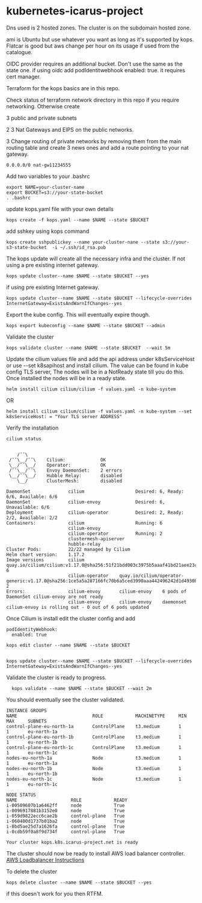 # kubernetes-icarus-project



Dns used is 2 hosted zones. 
The cluster is on the subdomain hosted zone. 

ami is Ubuntu but use whatever you want as long as it's supported by kops. Flatcar is good but aws change per hour on its usage if used from the catalogue.  

OIDC provider requires an additional bucket. Don't use the same as the state one. if using oidc add podIdentitwebhook enabled: true. it requires cert manager. 

Terraform for the kops basics are in this repo. 

Check status of terraform  network directory in this repo if you require networking. 
Otherwise create

 3 public and private subnets
 
2 3 Nat Gateways and EIPS on the public networks.

3  Change routing of private networks by removing them from the main routing table and create 3 news ones and add a route pointing to your nat gateway.
```
0.0.0.0/0 nat-gw11234555
```


Add two variables to your .bashrc  

```
export NAME=your-cluster-name
export BUCKET=s3://your-state-bucket
. .bashrc
```


update  kops.yaml file with your own details 

```
kops create -f kops.yaml --name $NAME --state $BUCKET
```

add sshkey using kops command 

```
kops create sshpublickey --name your-cluster-nane --state s3://your-s3-state-bucket  -i ~/.ssh/id_rsa.pub 
```

The kops update will create all the necessary infra and the cluster.  If not using a pre existing internet gateway.
```
kops update cluster--name $NAME --state $BUCKET --yes
```

if using pre existing Internet gateway.
```
kops update cluster--name $NAME --state $BUCKET --lifecycle-overrides InternetGateway=ExistsAndWarnIfChanges--yes
```

Export the kube config. This will eventually expire though.
```
kops export kubeconfig --name $NAME --state $BUCKET --admin
```
Validate the cluster
```
kops validate cluster --name $NAME --state $BUCKET  --wait 5m
```

Update the cilium values file and add the api address under k8sServiceHost or use --set k8sapihost and install cilium. The value can be found in kube config TLS server,  The nodes will be in a NotReady state till you do this.  Once installed the nodes will be in a ready state.
```
helm install cilium cilium/cilium -f values.yaml -n kube-system
```
OR
```
helm install cilium cilium/cilium -f values.yaml -n kube-system --set k8sServiceHost: = "Your TLS server ADDRESS"
```
Verify the installation
```
cilium status


    /¯¯\
 /¯¯\__/¯¯\    Cilium:             OK                                                                                                                                                                                                      
 \__/¯¯\__/    Operator:           OK
 /¯¯\__/¯¯\    Envoy DaemonSet:    2 errors
 \__/¯¯\__/    Hubble Relay:       disabled
    \__/       ClusterMesh:        disabled

DaemonSet              cilium                   Desired: 6, Ready: 6/6, Available: 6/6
DaemonSet              cilium-envoy             Desired: 6, Unavailable: 6/6
Deployment             cilium-operator          Desired: 2, Ready: 2/2, Available: 2/2
Containers:            cilium                   Running: 6
                       cilium-envoy             
                       cilium-operator          Running: 2
                       clustermesh-apiserver    
                       hubble-relay             
Cluster Pods:          22/22 managed by Cilium
Helm chart version:    1.17.2
Image versions         cilium             quay.io/cilium/cilium:v1.17.0@sha256:51f21bdd003c3975b5aaaf41bd21aee23cc08f44efaa27effc91c621bc9d8b1d: 6
                       cilium-operator    quay.io/cilium/operator-generic:v1.17.0@sha256:1ce5a5a287166fc70b6a5ced3990aaa442496242d1d4930b5a3125e44cccdca8: 2
Errors:                cilium-envoy       cilium-envoy    6 pods of DaemonSet cilium-envoy are not ready
                       cilium-envoy       cilium-envoy    daemonset cilium-envoy is rolling out - 0 out of 6 pods updated

```

Once Cilium is install edit the cluster config and add

```
podIdentityWebhook:
  enabled: true
```

```
kops edit cluster --name $NAME --state $BUCKET


kops update cluster--name $NAME --state $BUCKET --lifecycle-overrides InternetGateway=ExistsAndWarnIfChanges--yes
```

Validate the cluster is ready to progress.
```
  kops validate --name $NAME --state $BUCKET --wait 2m
```
You should eventually see  the cluster validated.
```
INSTANCE GROUPS
NAME                            ROLE            MACHINETYPE     MIN     MAX     SUBNETS
control-plane-eu-north-1a       ControlPlane    t3.medium       1       1       eu-north-1a
control-plane-eu-north-1b       ControlPlane    t3.medium       1       1       eu-north-1b
control-plane-eu-north-1c       ControlPlane    t3.medium       1       1       eu-north-1c
nodes-eu-north-1a               Node            t3.medium       1       1       eu-north-1a
nodes-eu-north-1b               Node            t3.medium       1       1       eu-north-1b
nodes-eu-north-1c               Node            t3.medium       1       1       eu-north-1c

NODE STATUS
NAME                    ROLE            READY
i-00509607b1a6462ff     node            True
i-0096917881b3152e0     node            True
i-059d9822ecc6cae2b     control-plane   True
i-060400d1737b01ba2     node            True
i-0bd5ae25d7a1626fa     control-plane   True
i-0cdb59f0a8f9d734f     control-plane   True

Your cluster kops.k8s.icarus-project.net is ready
```


The cluster should now be ready to install AWS load balancer controller.  
[AWS Loadbalancer Instructions](https://github.com/SvenTheSwede/kubernetes-icarus-project/tree/main/aws_lb_ctl)


To delete the cluster
```
kops delete cluster --name $NAME --state $BUCKET --yes
```

 
if this doesn't work for you then RTFM. 
